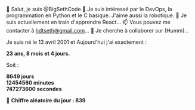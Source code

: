 👋 Salut, je suis @BigSethCode
👀 Je suis intéressé par le DevOps, la programmation en Python et le C basique. J'aime aussi la robotique.
🌱 Je suis actuellement en train d'apprendre React...
📫 Vous pouvez me contacter à hdtseth@gmail.com...
💞️ Je cherche à collaborer sur (Humm)...

Je suis né le 13 avril 2001 et Aujourd'hui j'ai exactement :

**23 ans, 8 mois et 4 jours.**

Soit :

**8649 jours**  
**12454560 minutes**  
**747273600 secondes**

🎲 **Chiffre aléatoire du jour : 839**


